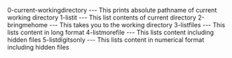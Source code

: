 0-current-workingdirectory --- This prints absolute pathname of current working directory
1-listit --- This list contents of current directory
2-bringmehome --- This takes you to the working directory
3-listfiles --- This lists content in long format
4-listmorefile --- This lists content including hidden files
5-listdigitsonly --- This lists content in numerical format including hidden files
